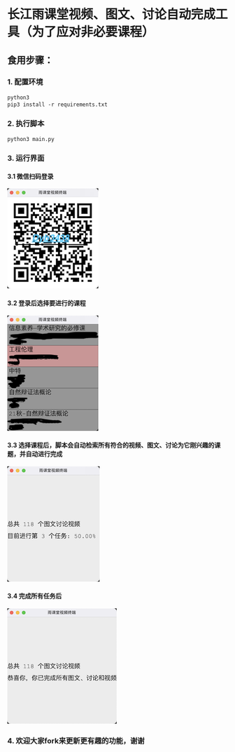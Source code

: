 # 长江雨课堂视频、图文、讨论自动完成工具（为了应对非必要课程）

## 食用步骤：

### 1. 配置环境
    python3
    pip3 install -r requirements.txt

### 2. 执行脚本
    python3 main.py

### 3. 运行界面

#### 3.1 微信扫码登录

![avatar](pics/pic1.png)

#### 3.2 登录后选择要进行的课程

![avatar](pics/pic2.png)

#### 3.3 选择课程后，脚本会自动检索所有符合的视频、图文、讨论为它刚兴趣的课题，并自动进行完成

![avatar](pics/pic3.png)

#### 3.4 完成所有任务后

![avatar](pics/pic4.png)

### 4. 欢迎大家fork来更新更有趣的功能，谢谢